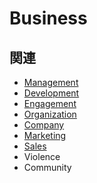 # Business

## 関連

-   [Management](/docs/management)
-   [Development](/docs/development)
-   [Engagement](/docs/engagement)
-   [Organization](/docs/organization)
-   [Company](/docs/company)
-   [Marketing](/docs/marketing)
-   [Sales](/docs/sales)
-   Violence
-   Community

